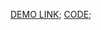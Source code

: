 
[DEMO LINK](https://andriifront.github.io/react_teachers-train-form/);
[CODE](https://github.com/andriiFront/react_teachers-train-form/);

 
